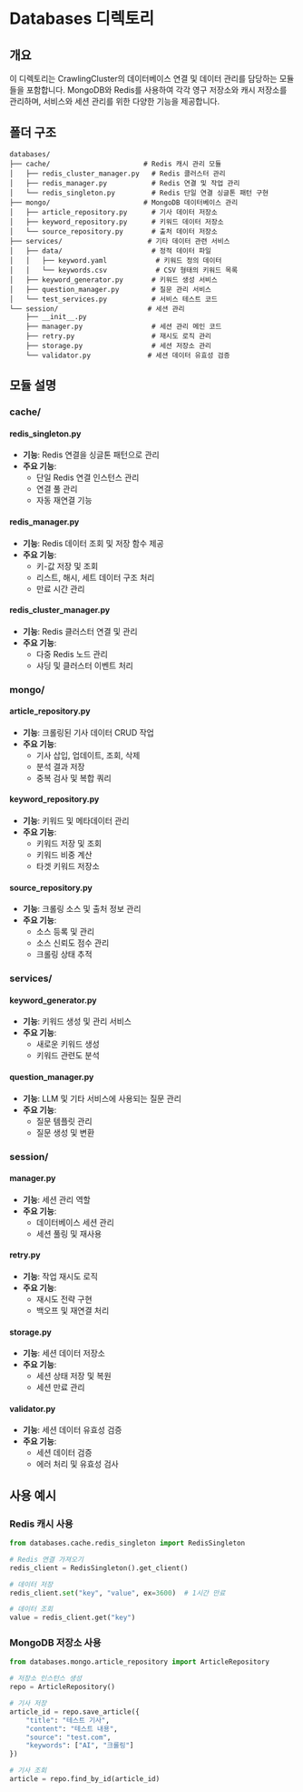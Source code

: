 # Databases 디렉토리

## 개요
이 디렉토리는 CrawlingCluster의 데이터베이스 연결 및 데이터 관리를 담당하는 모듈들을 포함합니다. MongoDB와 Redis를 사용하여 각각 영구 저장소와 캐시 저장소를 관리하며, 서비스와 세션 관리를 위한 다양한 기능을 제공합니다.

## 폴더 구조
```
databases/
├── cache/                       # Redis 캐시 관리 모듈
│   ├── redis_cluster_manager.py   # Redis 클러스터 관리
│   ├── redis_manager.py           # Redis 연결 및 작업 관리
│   └── redis_singleton.py         # Redis 단일 연결 싱글톤 패턴 구현
├── mongo/                       # MongoDB 데이터베이스 관리
│   ├── article_repository.py      # 기사 데이터 저장소
│   ├── keyword_repository.py      # 키워드 데이터 저장소
│   └── source_repository.py       # 출처 데이터 저장소
├── services/                     # 기타 데이터 관련 서비스
│   ├── data/                      # 정적 데이터 파일
│   │   ├── keyword.yaml            # 키워드 정의 데이터
│   │   └── keywords.csv            # CSV 형태의 키워드 목록
│   ├── keyword_generator.py       # 키워드 생성 서비스
│   ├── question_manager.py        # 질문 관리 서비스
│   └── test_services.py           # 서비스 테스트 코드
└── session/                      # 세션 관리
    ├── __init__.py
    ├── manager.py                 # 세션 관리 메인 코드
    ├── retry.py                   # 재시도 로직 관리
    ├── storage.py                 # 세션 저장소 관리
    └── validator.py              # 세션 데이터 유효성 검증
```

## 모듈 설명

### cache/

#### redis_singleton.py
- **기능**: Redis 연결을 싱글톤 패턴으로 관리
- **주요 기능**:
  - 단일 Redis 연결 인스턴스 관리
  - 연결 풀 관리
  - 자동 재연결 기능

#### redis_manager.py
- **기능**: Redis 데이터 조회 및 저장 함수 제공
- **주요 기능**:
  - 키-값 저장 및 조회
  - 리스트, 해시, 세트 데이터 구조 처리
  - 만료 시간 관리

#### redis_cluster_manager.py
- **기능**: Redis 클러스터 연결 및 관리
- **주요 기능**:
  - 다중 Redis 노드 관리
  - 샤딩 및 클러스터 이벤트 처리

### mongo/

#### article_repository.py
- **기능**: 크롤링된 기사 데이터 CRUD 작업
- **주요 기능**:
  - 기사 삽입, 업데이트, 조회, 삭제
  - 분석 결과 저장
  - 중복 검사 및 복합 쿼리

#### keyword_repository.py
- **기능**: 키워드 및 메타데이터 관리
- **주요 기능**:
  - 키워드 저장 및 조회
  - 키워드 비중 계산
  - 타겟 키워드 저장소

#### source_repository.py
- **기능**: 크롤링 소스 및 출처 정보 관리
- **주요 기능**:
  - 소스 등록 및 관리
  - 소스 신뢰도 점수 관리
  - 크롤링 상태 추적

### services/

#### keyword_generator.py
- **기능**: 키워드 생성 및 관리 서비스
- **주요 기능**:
  - 새로운 키워드 생성
  - 키워드 관련도 분석

#### question_manager.py
- **기능**: LLM 및 기타 서비스에 사용되는 질문 관리
- **주요 기능**:
  - 질문 템플릿 관리
  - 질문 생성 및 변환

### session/

#### manager.py
- **기능**: 세션 관리 역할
- **주요 기능**:
  - 데이터베이스 세션 관리
  - 세션 풀링 및 재사용

#### retry.py
- **기능**: 작업 재시도 로직
- **주요 기능**:
  - 재시도 전략 구현
  - 백오프 및 재연결 처리

#### storage.py
- **기능**: 세션 데이터 저장소
- **주요 기능**:
  - 세션 상태 저장 및 복원
  - 세션 만료 관리

#### validator.py
- **기능**: 세션 데이터 유효성 검증
- **주요 기능**:
  - 세션 데이터 검증
  - 에러 처리 및 유효성 검사

## 사용 예시

### Redis 캐시 사용
```python
from databases.cache.redis_singleton import RedisSingleton

# Redis 연결 가져오기
redis_client = RedisSingleton().get_client()

# 데이터 저장
redis_client.set("key", "value", ex=3600)  # 1시간 만료

# 데이터 조회
value = redis_client.get("key")
```

### MongoDB 저장소 사용
```python
from databases.mongo.article_repository import ArticleRepository

# 저장소 인스턴스 생성
repo = ArticleRepository()

# 기사 저장
article_id = repo.save_article({
    "title": "테스트 기사",
    "content": "테스트 내용",
    "source": "test.com",
    "keywords": ["AI", "크롤링"]
})

# 기사 조회
article = repo.find_by_id(article_id)
